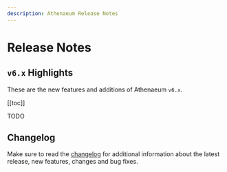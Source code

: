 ```yaml
---
description: Athenaeum Release Notes
---
```


# Release Notes

## `v6.x` Highlights

These are the new features and additions of Athenaeum `v6.x`.

[[toc]]

TODO

## Changelog

Make sure to read the [changelog](https://github.com/aedart/athenaeum/blob/master/CHANGELOG.md) for additional information about the latest release, new features, changes and bug fixes. 
